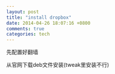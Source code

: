```yaml
---
layout: post
title: "install dropbox"
date: 2014-04-26 18:07:16 +0800
comments: true
categories: tech
---
```

先配置好翻墙  

从官网下载deb文件安装(tweak里安装不行)  

